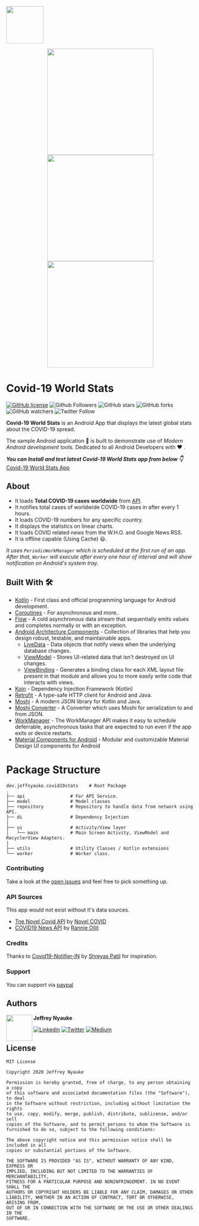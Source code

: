 <img width="100" height="100" src="art/app_icon.png?raw=true">

<p align="center">
  <img width="285" src="art/overview-light.png?raw=true">
  <img width="285" src="art/countries-light.png?raw=true">
  <img width="285" src="art/country-light.png?raw=true">
</p>

# Covid-19 World Stats

[![GitHub license](https://img.shields.io/badge/License-MIT-blue.svg)](LICENSE)
![Github Followers](https://img.shields.io/github/followers/jeffnyauke?label=Follow&style=social)
![GitHub stars](https://img.shields.io/github/stars/jeffnyauke/Covid19-Notifier-IN?style=social)
![GitHub forks](https://img.shields.io/github/forks/jeffnyauke/Covid19-Notifier-IN?style=social)
![GitHub watchers](https://img.shields.io/github/watchers/jeffnyauke/Covid19-Notifier-IN?style=social)
![Twitter Follow](https://img.shields.io/twitter/follow/pesapocket?label=Follow&style=social)

**Covid-19 World Stats** is an Android App that displays the latest global stats about the COVID-19 spread.

The sample Android application 📱 is built to demonstrate use of *Modern Android development* tools. Dedicated to all Android Developers with ❤ .

***You can Install and test latest Covid-19 World Stats app from below 👇***
[Covid-19 World Stats App](https://appdistribution.firebase.dev/i/fLb85aoy)

## About
- It loads **Total COVID-19 cases worldwide** from [API](https://github.com/NovelCOVID/API).
- It notifies total cases of worldwide COVID-19 cases in after every 1 hours.
- It loads COVID-19 numbers for any specific country.
- It displays the statistics on linear charts.
- It loads COVID related news from the W.H.O. and Google News RSS.
- It is offline capable (Using Cache) 😃.

*It uses `PeriodicWorkManager` which is scheduled at the first run of an app. After that, `Worker` will execute after every one hour of interval and will show notification on Android's system tray.*

## Built With 🛠
- [Kotlin](https://kotlinlang.org/) - First class and official programming language for Android development.
- [Coroutines](https://kotlinlang.org/docs/reference/coroutines-overview.html) - For asynchronous and more..
- [Flow](https://kotlin.github.io/kotlinx.coroutines/kotlinx-coroutines-core/kotlinx.coroutines.flow/-flow/) - A cold asynchronous data stream that sequentially emits values and completes normally or with an exception.
- [Android Architecture Components](https://developer.android.com/topic/libraries/architecture) - Collection of libraries that help you design robust, testable, and maintainable apps.
  - [LiveData](https://developer.android.com/topic/libraries/architecture/livedata) - Data objects that notify views when the underlying database changes.
  - [ViewModel](https://developer.android.com/topic/libraries/architecture/viewmodel) - Stores UI-related data that isn't destroyed on UI changes. 
  - [ViewBinding](https://developer.android.com/topic/libraries/view-binding) - Generates a binding class for each XML layout file present in that module and allows you to more easily write code that interacts with views.
- [Koin](https://start.insert-koin.io/) - Dependency Injection Framework (Kotlin)
- [Retrofit](https://square.github.io/retrofit/) - A type-safe HTTP client for Android and Java.
- [Moshi](https://github.com/square/moshi) - A modern JSON library for Kotlin and Java.
- [Moshi Converter](https://github.com/square/retrofit/tree/master/retrofit-converters/moshi) - A Converter which uses Moshi for serialization to and from JSON.
- [WorkManager](https://developer.android.com/topic/libraries/architecture/workmanager) - The WorkManager API makes it easy to schedule deferrable, asynchronous tasks that are expected to run even if the app exits or device restarts.
- [Material Components for Android](https://github.com/material-components/material-components-android) - Modular and customizable Material Design UI components for Android

# Package Structure
    
    dev.jeffnyauke.covid19stats    # Root Package
    .
    ├── api                 # For API Service.
    ├── model               # Model classes
    ├── repository          # Repository to handle data from network using API.
    ├── di                  # Dependency Injection     
    |
    ├── ui                  # Activity/View layer  
    │   └── main            # Main Screen Activity, ViewModel and RecyclerView Adapters.
    |
    ├── utils               # Utility Classes / Kotlin extensions
    └── worker              # Worker class.


### Contributing
Take a look at the [open issues](https://github.com/jeffnyauke/Covid-19-World-Stats/issues) and feel free to pick something up.

### API Sources
This app would not exist without it's data sources.

 - [Tne Novel Covid API](https://github.com/NovelCOVID/API) by [Novel COVID](https://github.com/NovelCOVID)
 - [COVID19 News API](https://github.com/einnar82/covid19-news-api) by [Rannie Ollit](https://github.com/einnar82)

### Credits
Thanks to [Covid19-Notifier-IN](https://github.com/PatilShreyas/Covid19-Notifier-IN) by [Shreyas Patil](https://github.com/PatilShreyas) for inspiration.

### Support
You can support via [paypal](https://www.paypal.com/jeffnyauke)

## Authors

<a href="https://twitter.com/jeffreynyauke" target="_blank">
  <img src="https://avatars1.githubusercontent.com/u/14073448?s=400&u=e21d2306a36644576535f8f2f7ba939aeee148f1&v=4" width="70" align="left">
</a>

**Jeffrey Nyauke**

[![Linkedin](https://img.shields.io/badge/-linkedin-grey?logo=linkedin)](https://www.linkedin.com/in/jeffreynyauke/)
[![Twitter](https://img.shields.io/badge/-twitter-grey?logo=twitter)](https://twitter.com/pesapocket)
[![Medium](https://img.shields.io/badge/-medium-grey?logo=medium)](https://medium.com/@jeffnyauke)

## License
```
MIT License

Copyright 2020 Jeffrey Nyauke

Permission is hereby granted, free of charge, to any person obtaining a copy
of this software and associated documentation files (the "Software"), to deal
in the Software without restriction, including without limitation the rights
to use, copy, modify, merge, publish, distribute, sublicense, and/or sell
copies of the Software, and to permit persons to whom the Software is
furnished to do so, subject to the following conditions:

The above copyright notice and this permission notice shall be included in all
copies or substantial portions of the Software.

THE SOFTWARE IS PROVIDED "AS IS", WITHOUT WARRANTY OF ANY KIND, EXPRESS OR
IMPLIED, INCLUDING BUT NOT LIMITED TO THE WARRANTIES OF MERCHANTABILITY,
FITNESS FOR A PARTICULAR PURPOSE AND NONINFRINGEMENT. IN NO EVENT SHALL THE
AUTHORS OR COPYRIGHT HOLDERS BE LIABLE FOR ANY CLAIM, DAMAGES OR OTHER
LIABILITY, WHETHER IN AN ACTION OF CONTRACT, TORT OR OTHERWISE, ARISING FROM,
OUT OF OR IN CONNECTION WITH THE SOFTWARE OR THE USE OR OTHER DEALINGS IN THE
SOFTWARE.
```
